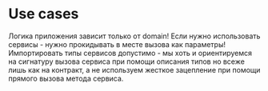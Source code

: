 # Use cases

Логика приложения зависит только от domain!
Если нужно использовать сервисы - нужно прокидывать в месте вызова как параметры!
Импортировать типы сервисов допустимо - мы хоть и ориентируемся на сигнатуру вызова сервиса при помощи описания типов но всеже лишь как на контракт, а не используем жесткое зацепление при помощи прямого вызова метода сервиса.
